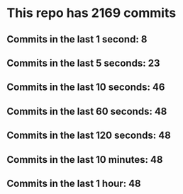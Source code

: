 # This repo has 2169 commits

## Commits in the last 1 second: 8
## Commits in the last 5 seconds: 23
## Commits in the last 10 seconds: 46
## Commits in the last 60 seconds: 48
## Commits in the last 120 seconds: 48
## Commits in the last 10 minutes: 48
## Commits in the last 1 hour: 48
